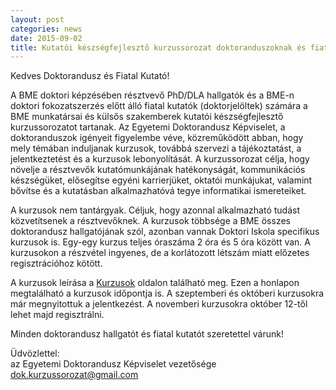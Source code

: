 ```yaml
---
layout: post
categories: news
date: 2015-09-02
title: Kutatói készségfejlesztő kurzussorozat doktoranduszoknak és fiatal kutatóknak
---
```


Kedves Doktorandusz és Fiatal Kutató!

A BME doktori képzésében résztvevő PhD/DLA hallgatók és a BME-n doktori fokozatszerzés előtt álló fiatal kutatók (doktorjelöltek) számára a BME munkatársai és külsős szakemberek kutatói készségfejlesztő kurzussorozatot tartanak. Az Egyetemi Doktorandusz Képviselet, a doktoranduszok igényeit figyelembe véve, közreműködött abban, hogy mely témában induljanak kurzusok, továbbá szervezi a tájékoztatást, a jelentkeztetést és a kurzusok lebonyolítását. A kurzussorozat célja, hogy növelje a résztvevők kutatómunkájának hatékonyságát, kommunikációs készségüket, elősegítse egyéni karrierjüket, oktatói munkájukat, valamint bővítse és a kutatásban alkalmazhatóvá tegye informatikai ismereteiket.

A kurzusok nem tantárgyak. Céljuk, hogy azonnal alkalmazható tudást közvetítsenek a résztvevőknek. A kurzusok többsége a BME összes doktorandusz hallgatójának szól, azonban vannak Doktori Iskola specifikus kurzusok is. Egy-egy kurzus teljes óraszáma 2 óra és 5 óra között van. A kurzusokon a részvétel ingyenes, de a korlátozott létszám miatt előzetes regisztrációhoz kötött.

A kurzusok leírása a [Kurzusok](/lectures.html) oldalon található meg. Ezen a honlapon megtalálható a kurzusok időpontja is. A szeptemberi és októberi kurzusokra már megnyitottuk a jelentkezést. A novemberi kurzusokra október 12-től lehet majd regisztrálni. 

Minden doktorandusz hallgatót és fiatal kutatót szeretettel várunk!

Üdvözlettel:<br/>
az Egyetemi Doktorandusz Képviselet vezetősége<br/>
dok.kurzussorozat@gmail.com
